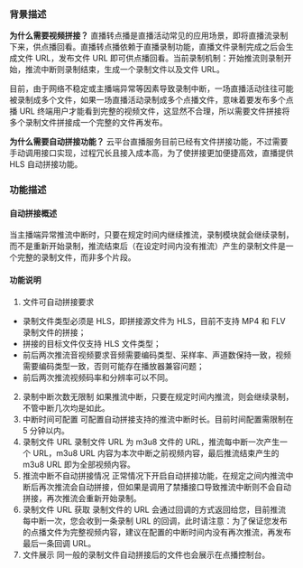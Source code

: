 ### 背景描述
**为什么需要视频拼接？**
直播转点播是直播活动常见的应用场景，即将直播流录制下来，供点播回看。直播转点播依赖于直播录制功能，直播文件录制完成之后会生成文件 URL，发布文件 URL 即可供点播回看。当前录制机制：开始推流则录制开始，推流中断则录制结束，生成一个录制文件以及文件 URL。

目前，由于网络不稳定或主播端异常等因素导致录制中断，一场直播活动往往可能被录制成多个文件，如果一场直播活动录制成多个点播文件，意味着要发布多个点播 URL 终端用户才能看到完整的视频文件，这显然不合理，所以需要文件拼接将多个录制文件拼接成一个完整的文件再发布。
		
**为什么需要自动拼接功能？**
云平台直播服务目前已经有文件拼接功能，不过需要手动调用接口实现，过程冗长且接入成本高，为了使拼接更加便捷高效，直播提供 HLS 自动拼接功能。
### 功能描述
#### 自动拼接概述
当主播端异常推流中断时，只要在规定时间内继续推流，录制模块就会继续录制，而不是重新开始录制，推流结束后（在设定时间内没有推流）产生的录制文件是一个完整的录制文件，而非多个片段。

#### 功能说明
1. 文件可自动拼接要求
 - 录制文件类型必须是 HLS，即拼接源文件为 HLS，目前不支持 MP4 和 FLV 录制文件的拼接；
 - 拼接的目标文件仅支持 HLS 文件类型；
 - 前后两次推流音视频要求音频需要编码类型、采样率、声道数保持一致，视频需要编码类型一致，否则可能存在播放器兼容问题；
 - 前后两次推流视频码率和分辨率可以不同。
2. 录制中断次数无限制
如果推流中断，只要在规定时间内推流，则会继续录制，不管中断几次均是如此。 
3. 中断时间可配置
可配置自动拼接支持的推流中断时长。目前时间配置需限制在 5 分钟以内。   
4. 录制文件 URL
录制文件 URL 为 m3u8 文件的 URL，推流每中断一次产生一个 URL，m3u8 URL 内容为本次中断之前视频内容，最后推流结束产生的 m3u8 URL 即为全部视频内容。 
5. 推流中断不自动拼接情况
正常情况下开启自动拼接功能，在规定之间内推流中断后再次推流会自动拼接，但如果是调用了禁播接口导致推流中断则不会自动拼接，再次推流会重新开始录制。
6. 录制文件 URL 获取
录制文件的 URL 会通过回调的方式返回给您，目前推流每中断一次，您会收到一条录制 URL 的回调，此时请注意：为了保证您发布的点播文件为完整视频内容，建议在配置的中断时间内没有再次推流，再发布最后一条回调 URL。
7. 文件展示
同一般的录制文件自动拼接后的文件也会展示在点播控制台。